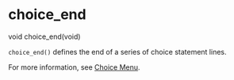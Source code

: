 # choice_end

<Prototype>void choice_end(void)</Prototype>

`choice_end()` defines the end of a series of choice statement lines.

For more information, see [Choice Menu](../guide/npc.md#choice-menu).